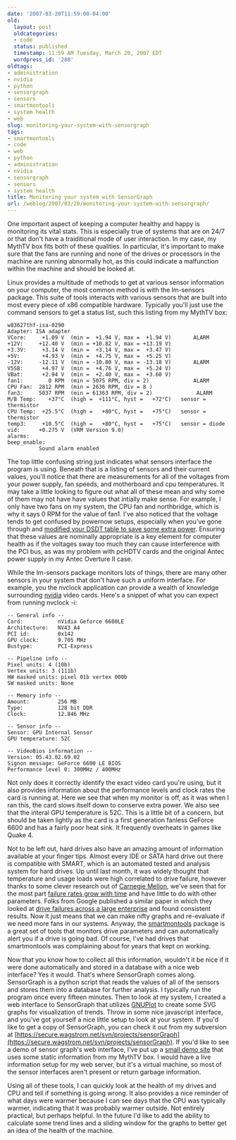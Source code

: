 ```yaml
---
date: '2007-03-20T11:59:00-04:00'
old:
  layout: post
  oldcategories:
  - code
  status: published
  timestamp: 11:59 AM Tuesday, March 20, 2007 EDT
  wordpress_id: '280'
oldtags:
- administration
- nvidia
- python
- sensorgraph
- sensors
- smartmontools
- system health
- web
slug: monitoring-your-system-with-sensorgraph
tags:
- smartmontools
- code
- web
- python
- administration
- nvidia
- sensorgraph
- sensors
- system health
title: Monitoring your system with SensorGraph
url: /weblog/2007/03/20/monitoring-your-system-with-sensorgraph/
---
```


One important aspect of keeping a computer healthy and happy is monitoring its vital stats.  This is especially true of systems that are on 24/7 or that don't have a traiditional mode of user interaction.  In my case, my MythTV box fits both of these qualities.  In particular, it's important to make sure that the fans are running and none of the drives or processors in the machine are running abnormally hot, as this could indicate a malfunction within the machine and should be looked at.

Linux provides a multitude of methods to get at various sensor information on your computer, the most common method is with the lm-sensors package. This suite of tools interacts with various sensors that are built into most every piece of x86 compatible hardware.  Typically you'll just use the command sensors to get a status list, such this listing from my MythTV box:

    w83627thf-isa-0290
    Adapter: ISA adapter
    VCore:     +1.09 V  (min =  +1.94 V, max =  +1.94 V)       ALARM
    +12V:     +12.40 V  (min = +10.82 V, max = +13.19 V)
    +3.3V:     +3.14 V  (min =  +3.14 V, max =  +3.47 V)
    +5V:       +4.93 V  (min =  +4.75 V, max =  +5.25 V)
    -12V:     -12.11 V  (min = -10.80 V, max = -13.18 V)       ALARM
    V5SB:      +4.97 V  (min =  +4.76 V, max =  +5.24 V)
    VBat:      +2.94 V  (min =  +2.40 V, max =  +3.60 V)
    fan1:        0 RPM  (min = 5075 RPM, div = 2)              ALARM
    CPU Fan:  2812 RPM  (min = 2636 RPM, div = 8 )
    fan3:     5037 RPM  (min = 61363 RPM, div = 2)              ALARM
    M/B Temp:    +37°C  (high =  +111°C, hyst =   +72°C)   sensor = thermistor
    CPU Temp:  +25.5°C  (high =   +80°C, hyst =   +75°C)   sensor = thermistor
    temp3:     +10.5°C  (high =   +80°C, hyst =   +75°C)   sensor = diode
    vid:      +0.275 V  (VRM Version 9.0)
    alarms:
    beep_enable:
              Sound alarm enabled

The top little confusing string just indicates what sensors interface the program is using.  Beneath that is a listing of sensors and their current values, you'll notice that there are measurements for all of the voltages from your power supply, fan speeds, and motherboard and cpu temperatures.  It may take a little looking to figure out what all of these mean and why some of them may not have have values that intially make sense.  For example, I only have two fans on my system, the CPU fan and northbridge, which is why it says 0 RPM for the value of fan1.  I've also noticed that the voltage tends to get confused by powernow setups, especially when you've gone through and [modified your DSDT table to save some extra power](http://patrick.wagstrom.net/weblog/linux/custom-powersaving-kernel-for-profit.xml).  Ensuring that these values are nominally appropriate is a key element for computer health as if the voltages sway too much they can cause interference with the PCI bus, as was my problem with pcHDTV cards and the original Antec power supply in my Antec Overture II case.

While the lm-sensors package monitors lots of things, there are many other sensors in your system that don't have such a uniform interface.  For example, you the nvclock application can provide a wealth of knowledge surrounding [nvidia](http://www.nvidia.com/) video cards.  Here's a snippet of what you can expect from running nvclock -i:

    -- General info --
    Card:           nVidia Geforce 6600LE
    Architecture:   NV43 A4
    PCI id:         0x142
    GPU clock:      9.705 MHz
    Bustype:        PCI-Express

    -- Pipeline info --
    Pixel units: 4 (10b)
    Vertex units: 3 (111b)
    HW masked units: pixel 01b vertex 000b
    SW masked units: None

    -- Memory info --
    Amount:         256 MB
    Type:           128 bit DDR
    Clock:          12.846 MHz

    -- Sensor info --
    Sensor: GPU Internal Sensor
    GPU temperature: 52C

    -- VideoBios information --
    Version: 05.43.02.69.02
    Signon message: GeForce 6600 LE BIOS
    Performance level 0: 300MHz / 400MHz

Not only does it correctly identify the exact video card you're using, but it also provides information about the performance levels and clock rates the card is running at.  Here we see that when my monitor is off, as it was when I ran this, the card slows itself down to conserve extra power.  We also see that the interal GPU temperature is 52C.  This is a little bit of a concern, but should be taken lightly as the card is a first generation fanless GeForce 6600 and has a fairly poor heat sink.  It frequently overheats in games like Quake 4.

Not to be left out, hard drives also have an amazing amount of information available at your finger tips.  Almost every IDE or SATA hard drive out there is compatible with SMART, which is an automated tested and analysis system for hard drives.  Up until last month, it was widely thought that temperature and usage loads were high correlated to drive failure, however thanks to some clever research out of [Carnegie Mellon](http://www.cmu.edu/), we've seen that for the most part [failure rates grow with time](http://www.usenix.org/events/fast07/tech/schroeder.html) and have little to do with other parameters.  Folks from Google published a similar paper in which they looked at [drive failures across a large enterprise](http://www.usenix.org/events/fast07/tech/pinheiro.html) and found consistent results.  Now it just means that we can make nifty graphs and re-evaluate if we need more fans in our systems.  Anyway, the [smartmontools](http://smartmontools.sourceforge.net/) package is a great set of tools that monitors drive parameters and can automatically alert you if a drive is going bad.  Of course, I've had drives that smartmontools was complaining about for years that kept on working.

Now that you know how to collect all this information, wouldn't it be nice if it were done automatically and stored in a database with a nice web interface?  Yes it would.  That's where SensorGraph comes along.  SensorGraph is a python script that reads the values of all of the sensors and stores them into a database for further analysis.  I typically run the program once every fifteen minutes.  Then to look at my system, I created a web interface to SensorGraph that utilizes [GNUPlot](http://www.gnuplot.info/) to create some SVG graphs for visualization of trends.  Throw in some nice javascript interface, and you've got yourself a nice little setup to look at your system.  If you'd like to get a copy of SensorGraph, you can check it out from my subversion at [https://secure.wagstrom.net/svn/projects/sensorGraph](https://secure.wagstrom.net/svn/projects/sensorGraph). If you'd like to see a demo of sensor graph's web interface, I've put up a [small demo site](http://patrick.wagstrom.net/misc/test.cgi) that uses some static information from my MythTV box.  I would have a live information setup for my web server, but it's a virtual machine, so most of the sensor interfaces aren't present or return garbage information.

Using all of these tools, I can quickly look at the health of my drives and CPU and tell if something is going wrong.  It also provides a nice reminder of what days were warmer because I can see days that the CPU was typically warmer, indicating that it was probably warmer outside.  Not entirely practical, but perhaps helpful.  In the future I'd like to add the ability to calculate some trend lines and a sliding window for the graphs to better get an idea of the health of the machine.